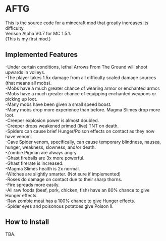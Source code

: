 AFTG
====
This is the source code for a minecraft mod that greatly increases its difficulty.  
Verison Alpha V0.7 for MC 1.5.1.  
(This is my first mod.)

Implemented Features 
---------------------
-Under certain conditions, lethal Arrows From The Ground will shoot upwards in volleys.  
-The player takes 1.5x damage from all difficulty scaled damage sources (that means all mobs).  
-Mobs have a much greater chance of wearing armor or enchanted armor.  
-Mobs have a much greater chance of equipping enchanted weapons or picking up loot.  
-Many mobs have been given a small speed boost.  
-Many mobs drop more experience than before. Magma Slimes drop more loot.  
-Creeper explosion power is almost doubled.  
-Creeper drops weakened primed (live) TNT on death.  
-Spiders can cause brief Hunger/Poison effects on contact as they now have venom.  
-Cave Spider venom, specifically, can cause temporary blindness, nausea, hunger, weakness, slowness, and/or death.  
-Zombie Pigman are always angry.   
-Ghast fireballs are 3x more powerful.  
-Ghast firerate is increased.  
-Magma Slimes health is 2x normal.  
-Witches are slightly smarter. (Not sure if implemented)  
-Roses do damage on contact due to their sharp thorns.  
-Fire spreads more easily.  
-All raw foods (beef, pork, chicken, fish) have an 80% chance to give Hunger effects.  
-Raw zombie meat has a 100% chance to give Hunger effects.  
-Spider eyes and poisonous potatoes give Poison II. 


How to Install
--------------
TBA.







